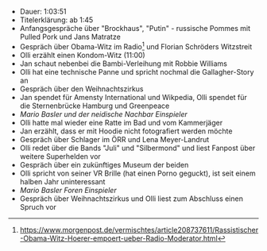 - Dauer: 1:03:51
- Titelerklärung: ab 1:45
- Anfangsgespräche über "Brockhaus", "Putin" - russische Pommes mit Pulled Pork und Jans Matratze
- Gespräch über Obama-Witz im Radio[^1] und Florian Schröders Witzstreit
- Olli erzählt einen Kondom-Witz (11:00)
- Jan schaut nebenbei die Bambi-Verleihung mit Robbie Williams
- Olli hat eine technische Panne und spricht nochmal die Gallagher-Story an
- Gespräch über den Weihnachtszirkus
- Jan spendet für Amensty International und Wikpedia, Olli spendet für die Sternenbrücke Hamburg und Greenpeace
- *Mario Basler und der neidische Nachbar Einspieler*
- Olli hatte mal wieder eine Ratte im Bad und vom Kammerjäger
- Jan erzählt, dass er mit Hoodie nicht fotografiert werden möchte
- Gespräch über Schlager im ÖRR und Lena Meyer-Landrut
- Olli redet über die Bands "Juli" und "Silbermond" und liest Fanpost über weitere Superhelden vor
- Gespräch über ein zukünftiges Museum der beiden
- Olli spricht von seiner VR Brille (hat einen Porno geguckt), ist seit einem halben Jahr uninteressant
- *Mario Basler Foren Einspieler*
- Gespräch über Weihnachtszirkus und Olli liest zum Abschluss einen Spruch vor

[^1]: https://www.morgenpost.de/vermischtes/article208737611/Rassistischer-Obama-Witz-Hoerer-empoert-ueber-Radio-Moderator.html
